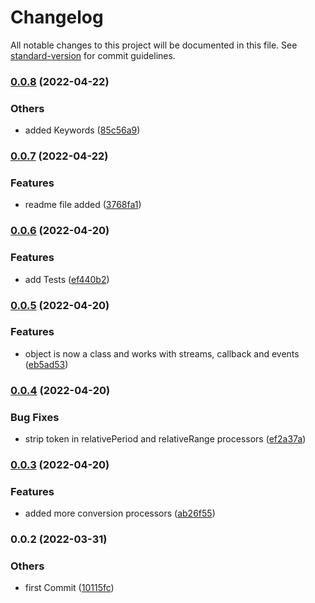 # Changelog

All notable changes to this project will be documented in this file. See [standard-version](https://github.com/conventional-changelog/standard-version) for commit guidelines.

### [0.0.8](https://bitbucket.org/ttessarolo/italian-human-to-date/branches/compare/v0.0.7%0Dv0.0.8) (2022-04-22)


### Others

* added Keywords ([85c56a9](https://github.com/ttessarolo/italian-human-to-date/commits/85c56a902ef9722f254bc91d7741c68c61f13cde))

### [0.0.7](https://bitbucket.org/ttessarolo/italian-human-to-date/branches/compare/v0.0.6%0Dv0.0.7) (2022-04-22)


### Features

* readme file added ([3768fa1](https://github.com/ttessarolo/italian-human-to-date/commits/3768fa1fa04134c40b4c4af4b9daf7d62f4a45d3))

### [0.0.6](https://bitbucket.org/ttessarolo/italian-human-to-date/branches/compare/v0.0.5%0Dv0.0.6) (2022-04-20)


### Features

* add Tests ([ef440b2](https://github.com/ttessarolo/italian-human-to-date/commits/ef440b239fc7c6e416624f7d451c16173edfb355))

### [0.0.5](https://bitbucket.org/ttessarolo/italian-human-to-date/branches/compare/v0.0.4%0Dv0.0.5) (2022-04-20)


### Features

* object is now a class and works with streams, callback and events ([eb5ad53](https://github.com/ttessarolo/italian-human-to-date/commits/eb5ad53f262ddb1eb6ba513b32e94a8fb9ec83d7))

### [0.0.4](https://bitbucket.org/ttessarolo/italian-human-to-date/branches/compare/v0.0.3%0Dv0.0.4) (2022-04-20)


### Bug Fixes

* strip token in relativePeriod and relativeRange processors ([ef2a37a](https://github.com/ttessarolo/italian-human-to-date/commits/ef2a37ab649251f5447117d9d30f6fef8cea24c1))

### [0.0.3](https://bitbucket.org/ttessarolo/italian-human-to-date/branches/compare/v0.0.2%0Dv0.0.3) (2022-04-20)


### Features

* added more conversion processors ([ab26f55](https://github.com/ttessarolo/italian-human-to-date/commits/ab26f552f16c9cfd27610246d27af5727d8e87a3))

### 0.0.2 (2022-03-31)


### Others

* first Commit ([10115fc](https://github.com/ttessarolo/italian-human-to-date/commits/10115fcf1266ef8bf6239eb8c42362f13c449408))
